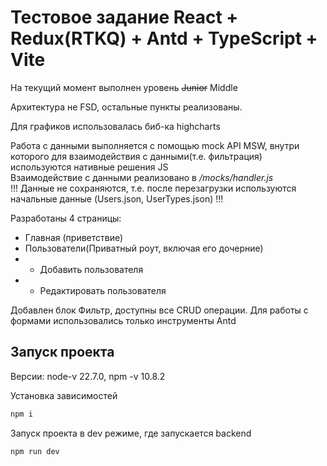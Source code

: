 # Тестовое задание React + Redux(RTKQ) + Antd + TypeScript + Vite
На текущий момент выполнен уровень ~~Junior~~ Middle

Архитектура не FSD, остальные пункты реализованы.

Для графиков использовалась биб-ка highcharts

Работа с данными выполняется с помощью mock API MSW, 
внутри которого для взаимодействия с данными(т.е. фильтрация) используются нативные решения JS  
Взаимодействие с данными реализовано в */mocks/handler.js*  
!!! Данные не сохраняются, т.е. после перезагрузки используются начальные данные (Users.json, UserTypes.json) !!!

Разработаны 4 страницы:
- Главная (приветствие)
- Пользователи(Приватный роут, включая его дочерние)
- - Добавить пользователя
- - Редактировать пользователя

Добавлен блок Фильтр, доступны все CRUD операции.
Для работы с формами использовались только инструменты Antd

## Запуск проекта

Версии:
node-v 22.7.0, 
npm -v 10.8.2

Установка зависимостей
```js
npm i
```

Запуск проекта в dev режиме, где запускается backend 

```js
npm run dev
```

